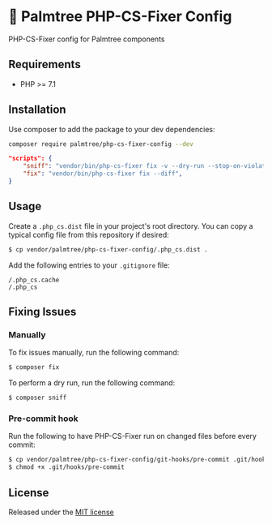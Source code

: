# :palm_tree: Palmtree PHP-CS-Fixer Config

PHP-CS-Fixer config for Palmtree components

## Requirements
* PHP >= 7.1

## Installation

Use composer to add the package to your dev dependencies:

```bash
composer require palmtree/php-cs-fixer-config --dev
```

```json
"scripts": {
    "sniff": "vendor/bin/php-cs-fixer fix -v --dry-run --stop-on-violation --using-cache=no --diff --diff-format=udiff",
    "fix": "vendor/bin/php-cs-fixer fix --diff",
}
```

## Usage

Create a `.php_cs.dist` file in your project's root directory.
You can copy a typical config file from this repository if desired:

```bash
$ cp vendor/palmtree/php-cs-fixer-config/.php_cs.dist .
```

Add the following entries to your `.gitignore` file:

```
/.php_cs.cache
/.php_cs
```

## Fixing Issues

### Manually

To fix issues manually, run the following command:

```bash
$ composer fix
```

To perform a dry run, run the following command:

```bash
$ composer sniff
```

### Pre-commit hook

Run the following to have PHP-CS-Fixer run on changed files before every commit:

```bash
$ cp vendor/palmtree/php-cs-fixer-config/git-hooks/pre-commit .git/hooks/pre-commit
$ chmod +x .git/hooks/pre-commit
```

## License

Released under the [MIT license](LICENSE)
